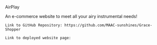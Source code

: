 AirPlay

An e-commerce website to meet all your airy instrumental needs!

```
Link to GitHub Repository: https://github.com/MAAC-sunshines/Grace-Shopper
```

```
Link to deployed website page: 
```